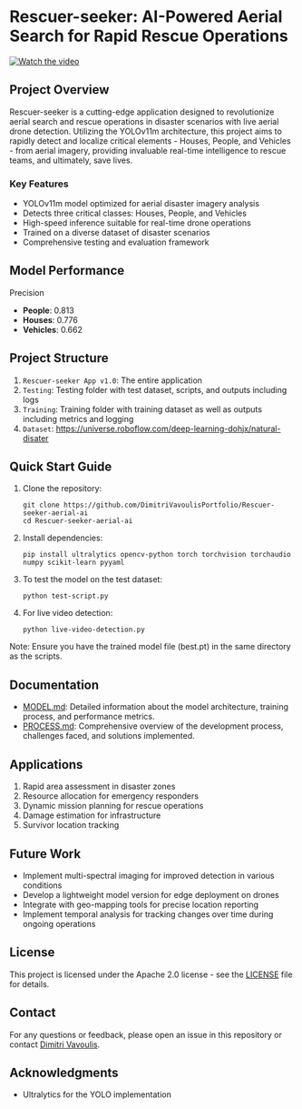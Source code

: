 # Rescuer-seeker: AI-Powered Aerial Search for Rapid Rescue Operations

[![Watch the video](https://img.youtube.com/vi/XaHIW4iETJg/maxresdefault.jpg)](https://www.youtube.com/embed/XaHIW4iETJg)

## Project Overview

Rescuer-seeker is a cutting-edge application designed to revolutionize aerial search and rescue operations in disaster scenarios with live aerial drone detection. Utilizing the YOLOv11m architecture, this project aims to rapidly detect and localize critical elements - Houses, People, and Vehicles - from aerial imagery, providing invaluable real-time intelligence to rescue teams, and ultimately, save lives.

### Key Features

- YOLOv11m model optimized for aerial disaster imagery analysis
- Detects three critical classes: Houses, People, and Vehicles
- High-speed inference suitable for real-time drone operations
- Trained on a diverse dataset of disaster scenarios
- Comprehensive testing and evaluation framework

## Model Performance

Precision
- **People**: 0.813
- **Houses**: 0.776
- **Vehicles**: 0.662

## Project Structure

1. `Rescuer-seeker App v1.0`: The entire application
2. `Testing`: Testing folder with test dataset, scripts, and outputs including logs
3. `Training`: Training folder with training dataset as well as outputs including metrics and logging
4. `Dataset`: https://universe.roboflow.com/deep-learning-dohjx/natural-disater

## Quick Start Guide

1. Clone the repository:
   ```
   git clone https://github.com/DimitriVavoulisPortfolio/Rescuer-seeker-aerial-ai
   cd Rescuer-seeker-aerial-ai
   ```

2. Install dependencies:
   ```
   pip install ultralytics opencv-python torch torchvision torchaudio numpy scikit-learn pyyaml
   ```

3. To test the model on the test dataset:
   ```
   python test-script.py
   ```

4. For live video detection:
   ```
   python live-video-detection.py
   ```

Note: Ensure you have the trained model file (best.pt) in the same directory as the scripts.

## Documentation

- [MODEL.md](MODEL.md): Detailed information about the model architecture, training process, and performance metrics.
- [PROCESS.md](PROCESS.md): Comprehensive overview of the development process, challenges faced, and solutions implemented.

## Applications

1. Rapid area assessment in disaster zones
2. Resource allocation for emergency responders
3. Dynamic mission planning for rescue operations
4. Damage estimation for infrastructure
5. Survivor location tracking

## Future Work

- Implement multi-spectral imaging for improved detection in various conditions
- Develop a lightweight model version for edge deployment on drones
- Integrate with geo-mapping tools for precise location reporting
- Implement temporal analysis for tracking changes over time during ongoing operations

## License

This project is licensed under the Apache 2.0 license - see the [LICENSE](LICENSE) file for details.

## Contact

For any questions or feedback, please open an issue in this repository or contact [Dimitri Vavoulis](mailto:dimitrivavoulis3@gmail.com).

## Acknowledgments

- Ultralytics for the YOLO implementation
